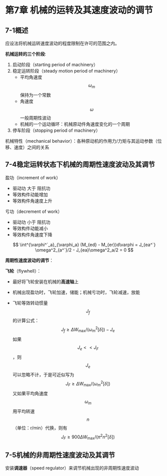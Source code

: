 # 第7章 机械的运转及其速度波动的调节

## 7-1概述

应设法将机械运转速度波动的程度限制在许可的范围之内。



**机械运转的三个阶段**:

1. 启动阶段（starting period of machinery）
2. 稳定运转阶段（steady motion period of machinery）
   - 平均角速度 $$\omega_m$$ 保持为一个常数
   - 角速度 $$\omega$$ 一般周期性波动
   - 机械的一个运动循环：机械原动件角速度变化的一个周期
3. 停车阶段（stopping period of machinery）



机械特性（mechanical behavior）：各种原动机的作用力/力矩与其运动参数（位移、速度）之间的关系



## 7-4稳定运转状态下机械的周期性速度波动及其调节

盈功（increment of work）

- 驱动功 大于 阻抗功
- 等效构件动能增加
- 等效构件角速度上升



亏功（decrement of work）

- 驱动功 小于 阻抗功
- 等效构件动能减小
- 等效构件角速度下降


$$
\int^{\varphi^`_a}_{\varphi_a} (M_{ed} - M_{er})d\varphi = J_{ea^`} \omega^2_{a^`}/2 - J_{ea}\omega^2_a/2 = 0
$$


**周期性速度波动的调节**：

**飞轮**（flywhell）：

- 最好将飞轮安装在机械的**高速轴**上

- 机械出现盈功时，飞轮加速，储能；机械亏功时，飞轮减速，放能

- 飞轮等效转动惯量 $$J_f$$ 的计算公式：
  $$
  J_f \geq \Delta W_{\max} / (\omega^2_m[\delta]) - J_e
  $$
  如果 $$J_e << J_F$$，则 $$J_e$$ 可以忽略不计，于是可近似写为
  $$
  J_F \geq \Delta W_{\max} / (\omega^2_m[\delta])
  $$
  又如果平均角速度 $$\omega_m$$ 用平均转速 $$n$$ （单位：r/min）代换，则有
  $$
  J_F \geq 900 \Delta W_{\max} / (\pi^2n^2[\delta])
  $$



## 7-5机械的非周期性速度波动及其调节

安装**调速器**（speed regulator）来调节机械出现的非周期性速度波动

